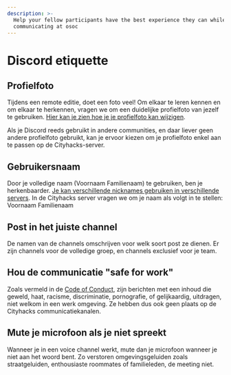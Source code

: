 ```yaml
---
description: >-
  Help your fellow participants have the best experience they can while
  communicating at osoc
---
```


# Discord etiquette

## Profielfoto

Tijdens een remote editie, doet een foto veel! Om elkaar te leren kennen en om elkaar te herkennen, vragen we om een duidelijke profielfoto van jezelf te gebruiken. [Hier kan je zien hoe je je profielfoto kan wijzigen](https://support.discord.com/hc/en-us/articles/204156688-How-do-I-change-my-avatar-?page=1). 

Als je Discord reeds gebruikt in andere communities, en daar liever geen andere profielfoto gebruikt, kan je ervoor kiezen om je profielfoto enkel aan te passen op de Cityhacks-server. 

## Gebruikersnaam

Door je volledige naam \(Voornaam Familienaam\) te gebruiken, ben je herkenbaarder. [Je kan verschillende nicknames gebruiken in verschillende servers](https://help.osoc.be/global/tools/discord/setting-your-nickname). In de Cityhacks server vragen we om je naam als volgt in te stellen: Voornaam Familienaam

## Post in het juiste channel

De namen van de channels omschrijven voor welk soort post ze dienen. Er zijn channels voor de volledige groep, en channels exclusief voor je team.

## Hou de communicatie "safe for work"

Zoals vermeld in de [Code of Conduct](https://help.osoc.be/global/students/the-student-job/code-of-conduct), zijn berichten met een inhoud die geweld, haat, racisme, discriminatie, pornografie, of gelijkaardig, uitdragen, niet welkom in een werk omgeving. Ze hebben dus ook geen plaats op de Cityhacks communicatiekanalen.  

## Mute je microfoon als je niet spreekt

Wanneer je in een voice channel werkt, mute dan je microfoon wanneer je niet aan het woord bent. Zo verstoren omgevingsgeluiden zoals straatgeluiden, enthousiaste roommates of familieleden, de meeting niet. 

